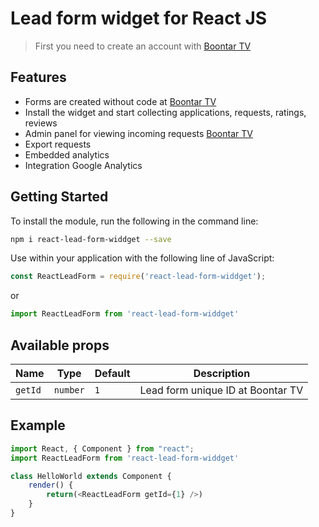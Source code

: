# Lead form widget for React JS
> First you need to create an account with [Boontar TV](https://boontar.tv)

## Features
 - Forms are created without code at [Boontar TV](https://boontar.tv)
 - Install the widget and start collecting applications, requests, ratings, reviews
 - Admin panel for viewing incoming requests [Boontar TV](https://boontar.tv)
 - Export requests
 - Embedded analytics
 - Integration Google Analytics
 
## Getting Started
To install the module, run the following in the command line:
```bash
npm i react-lead-form-widdget --save
```
Use within your application with the following line of JavaScript:
```js
const ReactLeadForm = require('react-lead-form-widdget');
```
or
```js
import ReactLeadForm from 'react-lead-form-widdget'
```
## Available props
| Name | Type | Default | Description |
| ------ | ------ | ------ | ------ |
| `getId` | `number` | `1` | Lead form unique ID at Boontar TV |
## Example
```js
import React, { Component } from "react";
import ReactLeadForm from 'react-lead-form-widdget'

class HelloWorld extends Component {
    render() {
        return(<ReactLeadForm getId={1} />)
    }
}
```
